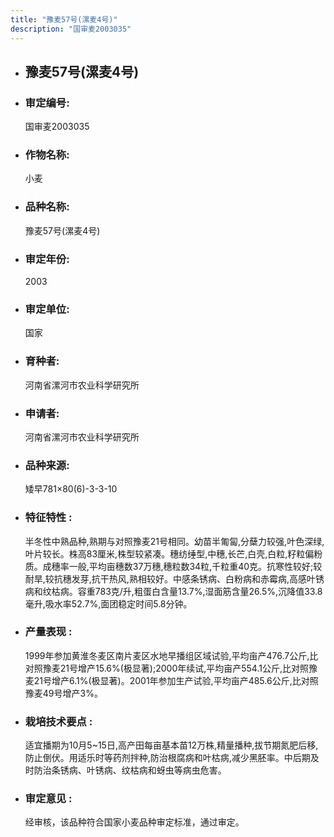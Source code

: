 ```yaml
---
title: "豫麦57号(漯麦4号)"
description: "国审麦2003035"
---
```

* ## 豫麦57号(漯麦4号)
* ###  审定编号:  
   国审麦2003035

*  ### 作物名称:  
   小麦

*   ###  品种名称: 
    豫麦57号(漯麦4号)

*   ### 审定年份: 
    2003

*   ### 审定单位:  
    国家

*   ### 育种者:  
    河南省漯河市农业科学研究所

*   ### 申请者:  
    河南省漯河市农业科学研究所

*   ### 品种来源:  
    矮早781×80(6)-3-3-10

*   ### 特征特性 : 
    半冬性中熟品种,熟期与对照豫麦21号相同。幼苗半匍匐,分蘖力较强,叶色深绿,叶片较长。株高83厘米,株型较紧凑。穗纺缍型,中穗,长芒,白壳,白粒,籽粒偏粉质。成穗率一般,平均亩穗数37万穗,穗粒数34粒,千粒重40克。抗寒性较好;较耐旱,较抗穗发芽,抗干热风,熟相较好。中感条锈病、白粉病和赤霉病,高感叶锈病和纹枯病。容重783克/升,粗蛋白含量13.7%,湿面筋含量26.5%,沉降值33.8毫升,吸水率52.7%,面团稳定时间5.8分钟。

*   ### 产量表现 : 
    1999年参加黄淮冬麦区南片麦区水地早播组区域试验,平均亩产476.7公斤,比对照豫麦21号增产15.6%(极显著);2000年续试,平均亩产554.1公斤,比对照豫麦21号增产6.1%(极显著)。2001年参加生产试验,平均亩产485.6公斤,比对照豫麦49号增产3%。

*   ### 栽培技术要点 : 
    适宜播期为10月5~15日,高产田每亩基本苗12万株,精量播种,拔节期氮肥后移,防止倒伏。用适乐时等药剂拌种,防治根腐病和叶枯病,减少黑胚率。中后期及时防治条锈病、叶锈病、纹枯病和蚜虫等病虫危害。

*   ### 审定意见 : 
    经审核，该品种符合国家小麦品种审定标准，通过审定。
